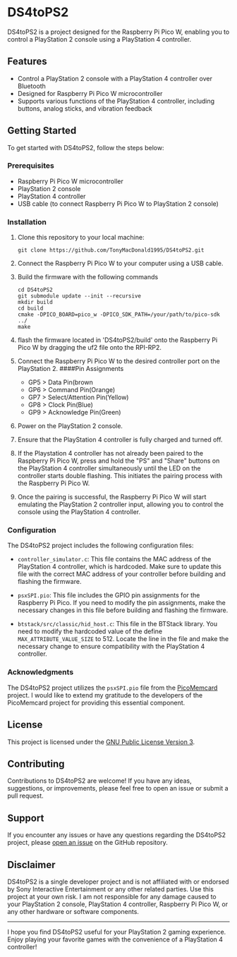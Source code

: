 # DS4toPS2

DS4toPS2 is a project designed for the Raspberry Pi Pico W, enabling you to control a PlayStation 2 console using a PlayStation 4 controller.

## Features

- Control a PlayStation 2 console with a PlayStation 4 controller over Bluetooth
- Designed for Raspberry Pi Pico W microcontroller
- Supports various functions of the PlayStation 4 controller, including buttons, analog sticks, and vibration feedback

## Getting Started

To get started with DS4toPS2, follow the steps below:

### Prerequisites

- Raspberry Pi Pico W microcontroller
- PlayStation 2 console
- PlayStation 4 controller
- USB cable (to connect Raspberry Pi Pico W to PlayStation 2 console)

### Installation

1. Clone this repository to your local machine:

   ```
   git clone https://github.com/TonyMacDonald1995/DS4toPS2.git
   ```

2. Connect the Raspberry Pi Pico W to your computer using a USB cable.

3. Build the firmware with the following commands

   ```
   cd DS4toPS2
   git submodule update --init --recursive
   mkdir build
   cd build
   cmake -DPICO_BOARD=pico_w -DPICO_SDK_PATH=/your/path/to/pico-sdk ../
   make
   ```
  
4. flash the firmware located in 'DS4toPS2/build' onto the Raspberry Pi Pico W by dragging the uf2 file onto the RPI-RP2.

5. Connect the Raspberry Pi Pico W to the desired controller port on the PlayStation 2.
   ####Pin Assignments
   - GP5 > Data Pin(brown
   - GP6 > Command Pin(Orange)
   - GP7 > Select/Attention Pin(Yellow)
   - GP8 > Clock Pin(Blue)
   - GP9 > Acknowledge Pin(Green)

7. Power on the PlayStation 2 console.

8. Ensure that the PlayStation 4 controller is fully charged and turned off.

9. If the Playstation 4 controller has not already been paired to the Raspberry Pi Pico W, press and hold the "PS" and "Share" buttons on the PlayStation 4 controller simultaneously until the LED on the controller starts double flashing. This initiates the pairing process with the Raspberry Pi Pico W.

10. Once the pairing is successful, the Raspberry Pi Pico W will start emulating the PlayStation 2 controller input, allowing you to control the console using the PlayStation 4 controller.

### Configuration

The DS4toPS2 project includes the following configuration files:

- `controller_simulator.c`: This file contains the MAC address of the PlayStation 4 controller, which is hardcoded. Make sure to update this file with the correct MAC address of your controller before building and flashing the firmware.

- `psxSPI.pio`: This file includes the GPIO pin assignments for the Raspberry Pi Pico. If you need to modify the pin assignments, make the necessary changes in this file before building and flashing the firmware.

- `btstack/src/classic/hid_host.c`: This file in the BTStack library. You need to modify the hardcoded value of the define `MAX_ATTRIBUTE_VALUE_SIZE` to 512. Locate the line in the file and make the necessary change to ensure compatibility with the PlayStation 4 controller.

### Acknowledgments

The DS4toPS2 project utilizes the `psxSPI.pio` file from the [PicoMemcard](https://github.com/dangiu/PicoMemcard) project. I would like to extend my gratitude to the developers of the PicoMemcard project for providing this essential component.

## License

This project is licensed under the [GNU Public License Version 3](LICENSE).

## Contributing

Contributions to DS4toPS2 are welcome! If you have any ideas, suggestions, or improvements, please feel free to open an issue or submit a pull request.

## Support

If you encounter any issues or have any questions regarding the DS4toPS2 project, please [open an issue](https://github.com/TonyMacDonald1995/DS4toPS2/issues) on the GitHub repository.

## Disclaimer

DS4toPS2 is a single developer project and is not affiliated with or endorsed by Sony Interactive Entertainment or any other related parties. Use this project at your own risk. I am not responsible for any damage caused to your PlayStation 2 console, PlayStation 4 controller, Raspberry Pi Pico W, or any other hardware or software components.

---

I hope you find DS4toPS2 useful for your PlayStation 2 gaming experience. Enjoy playing your favorite games with the convenience of a PlayStation 4 controller!
